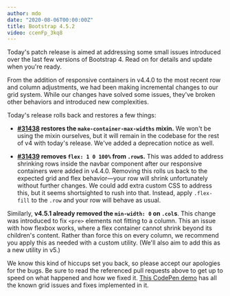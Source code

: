 ```yaml
---
author: mdo
date: "2020-08-06T00:00:00Z"
title: Bootstrap 4.5.2
video: ccenFp_3kq8
---
```


Today's patch release is aimed at addressing some small issues introduced over the last few versions of Bootstrap 4. Read on for details and update when you're ready.

From the addition of responsive containers in v4.4.0 to the most recent row and column adjustments, we had been making incremental changes to our grid system. While our changes have solved some issues, they've broken other behaviors and introduced new complexities.

Today's release rolls back and restores a few things:

- **[#31438](https://github.com/twbs/bootstrap/pull/31438) restores the `make-container-max-widths` mixin.** We won't be using the mixin ourselves, but it will remain in the codebase for the rest of v4 with today's release. We've added a deprecation notice as well.

- **[#31439](https://github.com/twbs/bootstrap/pull/31439) removes `flex: 1 0 100%` from `.row`s.** This was added to address shrinking rows inside the navbar component after our responsive containers were added in v4.4.0. Removing this rolls us back to the expected grid and flex behavior—your row will shrink unfortunately without further changes. We could add extra custom CSS to address this, but it seems shortsighted to rush into that. Instead, apply `.flex-fill` to the `.row` and your row will behave as usual.

Similarly, **v4.5.1 already removed the `min-width: 0` on `.col`s**. This change was introduced to fix `<pre>` elements not fitting to a column. This an issue with how flexbox works, where a flex container cannot shrink beyond its children's content. Rather than force this on every column, we recommend you apply this as needed with a custom utility. (We'll also aim to add this as a new utility in v5.)

We know this kind of hiccups set you back, so please accept our apologies for the bugs. Be sure to read the referenced pull requests above to get up to speed on what happened and how we fixed it. [This CodePen demo](https://codepen.io/emdeoh/pen/LYNYmPR?editors=1100) has all the known grid issues and fixes implemented in it.
